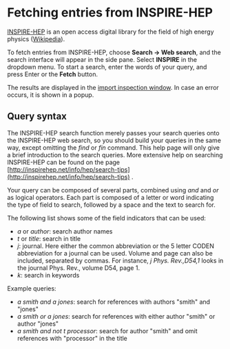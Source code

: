 # Fetching entries from INSPIRE-HEP

[INSPIRE-HEP](https://inspirehep.net/?ln=en) is an open access digital library for the field of high energy physics \([Wikipedia](https://en.wikipedia.org/wiki/INSPIRE-HEP)\).

To fetch entries from INSPIRE-HEP, choose **Search → Web search**, and the search interface will appear in the side pane. Select **INSPIRE** in the dropdown menu. To start a search, enter the words of your query, and press Enter or the **Fetch** button.

The results are displayed in the [import inspection window](../import-export/README.md). In case an error occurs, it is shown in a popup.

## Query syntax

The INSPIRE-HEP search function merely passes your search queries onto the INSPIRE-HEP web search, so you should build your queries in the same way, except omitting the _find_ or _fin_ command. This help page will only give a brief introduction to the search queries. More extensive help on searching INSPIRE-HEP can be found on the page [http://inspirehep.net/info/hep/search-tips](http://inspirehep.net/info/hep/search-tips) .

Your query can be composed of several parts, combined using _and_ and _or_ as logical operators. Each part is composed of a letter or word indicating the type of field to search, followed by a space and the text to search for.

The following list shows some of the field indicators that can be used:

* _a_ or _author_: search author names
* _t_ or _title_: search in title
* _j_: journal. Here either the common abbreviation or the 5 letter CODEN abbreviation for a journal can be used. Volume and page can also be included, separated by commas. For instance, _j Phys. Rev.,D54,1_ looks in the journal Phys. Rev., volume D54, page 1.
* _k_: search in keywords

Example queries:

* _a smith and a jones_: search for references with authors "smith" and "jones"
* _a smith or a jones_: search for references with either author "smith" or author "jones"
* _a smith and not t processor_: search for author "smith" and omit references with "processor" in the title

